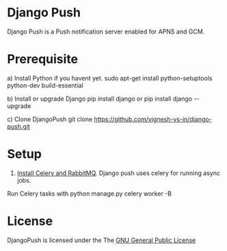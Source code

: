 Django Push
===========

Django Push is a Push notification server enabled for APNS and GCM.

Prerequisite
============

a) Install Python if you havent yet.
	sudo apt-get install python-setuptools python-dev build-essential

b) Install or upgrade Django
	pip install django
or
	pip install django --upgrade

c) Clone DjangoPush
	git clone https://github.com/vignesh-vs-in/django-push.git

Setup
=====

1) [Install Celery and RabbitMQ]. Django push uses celery for running async jobs.

Run Celery tasks with 
	python manage.py celery worker -B

License
=======

DjangoPush is licensed under the The [GNU General Public License]

[GNU General Public License]:http://www.gnu.org/licenses/gpl.html
[Install Celery and RabbitMQ]:http://docs.celeryproject.org/en/latest/getting-started/brokers/rabbitmq.html#broker-rabbitmq